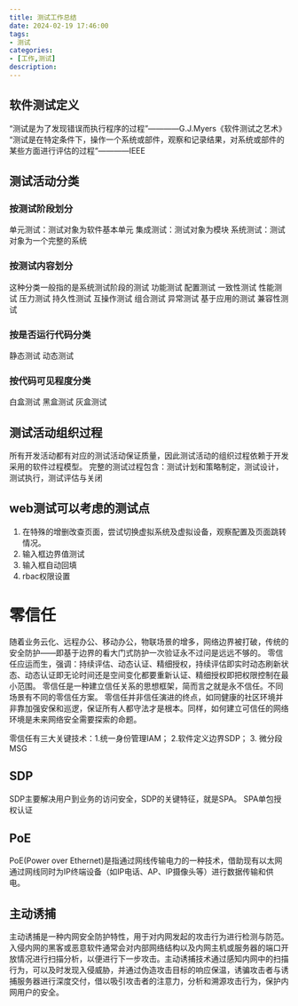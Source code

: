 ```yaml
---
title: 测试工作总结
date: 2024-02-19 17:46:00
tags:
- 测试
categories:
- [工作,测试]
description: 
---
```

## 软件测试定义
“测试是为了发现错误而执行程序的过程”————G.J.Myers《软件测试之艺术》
“测试是在特定条件下，操作一个系统或部件，观察和记录结果，对系统或部件的某些方面进行评估的过程“————IEEE

## 测试活动分类
### 按测试阶段划分
单元测试：测试对象为软件基本单元
集成测试：测试对象为模块
系统测试：测试对象为一个完整的系统
### 按测试内容划分
这种分类一般指的是系统测试阶段的测试
功能测试
配置测试
一致性测试
性能测试
压力测试
持久性测试
互操作测试
组合测试
异常测试
基于应用的测试
兼容性测试
### 按是否运行代码分类
静态测试
动态测试
### 按代码可见程度分类
白盒测试
黑盒测试
灰盒测试

## 测试活动组织过程
所有开发活动都有对应的测试活动保证质量，因此测试活动的组织过程依赖于开发采用的软件过程模型。
完整的测试过程包含：测试计划和策略制定，测试设计，测试执行，测试评估与关闭


## web测试可以考虑的测试点
1. 在特殊的增删改查页面，尝试切换虚拟系统及虚拟设备，观察配置及页面跳转情况。
2. 输入框边界值测试
3. 输入框自动回填
4. rbac权限设置

# 零信任
随着业务云化、远程办公、移动办公，物联场景的增多，网络边界被打破，传统的安全防护——即基于边界的看大门式防护一次验证永不过问是远远不够的。
零信任应运而生，强调：持续评估、动态认证、精细授权，持续评估即实时动态刷新状态、动态认证即无论时间还是空间变化都要重新认证、精细授权即把权限控制在最小范围。
零信任是一种建立信任关系的思想框架，简而言之就是永不信任。不同场景有不同的零信任方案。
零信任并非信任演进的终点，如同健康的社区环境并非靠加强安保和巡逻，保证所有人都守法才是根本。同样，如何建立可信任的网络环境是未来网络安全需要探索的命题。

零信任有三大关键技术：1.统一身份管理IAM； 2.软件定义边界SDP； 3. 微分段MSG

## SDP
SDP主要解决用户到业务的访问安全，SDP的关键特征，就是SPA。
SPA单包授权认证

## PoE
PoE(Power over Ethernet)是指通过网线传输电力的一种技术，借助现有以太网通过网线同时为IP终端设备（如IP电话、AP、IP摄像头等）进行数据传输和供电。

## 主动诱捕
主动诱捕是一种内网安全防护特性，用于对内网发起的攻击行为进行检测与防范。入侵内网的黑客或恶意软件通常会对内部网络结构以及内网主机或服务器的端口开放情况进行扫描分析，以便进行下一步攻击。主动诱捕技术通过感知内网中的扫描行为，可以及时发现入侵威胁，并通过伪造攻击目标的响应保温，诱骗攻击者与诱捕服务器进行深度交付，借以吸引攻击者的注意力，分析和溯源攻击行为，保护内网用户的安全。